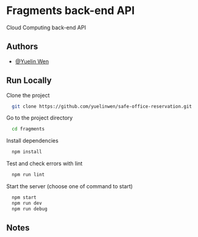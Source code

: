 # Fragments back-end API

Cloud Computing back-end API

## Authors

- [@Yuelin Wen](https://www.github.com/yuelinwen)

## Run Locally

Clone the project

```bash
  git clone https://github.com/yuelinwen/safe-office-reservation.git
```

Go to the project directory

```bash
  cd fragments
```

Install dependencies

```bash
  npm install
```

Test and check errors with lint

```bash
  npm run lint
```

Start the server (choose one of command to start)

```bash
  npm start
  npm run dev
  npm run debug
```

## Notes